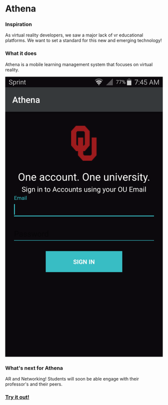 # Athena

### Inspiration
As virtual reality developers, we saw a major lack of vr educational platforms. We want to set a standard for this new and emerging technology!

### What it does
Athena is a mobile learning management system that focuses on virtual reality.

![alt text](https://github.com/athena-app/athena-android/blob/master/images/SingleSignOn.png "Single Sign On")

### What's next for Athena
AR and Networking! Students will soon be able engage with their professor's and their peers.

### [Try it out!](http://getathena.io)
